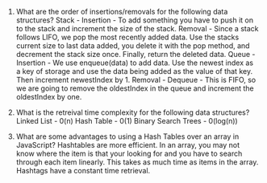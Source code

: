 1. What are the order of insertions/removals for the following data structures? 
Stack - Insertion - To add something you have to push it on to the stack and increment the size of the stack.
Removal - Since a stack follows LIFO, we pop the most recently added data. Use the stacks current size to last data added, you delete it with the pop method, and decrement the stack size once. Finally, return the deleted data.
Queue - Insertion - We use enqueue(data) to add data. Use the newest index as a key of storage and use the data being added as the value of that key. Then increment newestIndex by 1.
Removal - Dequeue - This is FIFO, so we are going to remove the oldestIndex in the queue and increment the oldestIndex by one.  

2. What is the retreival time complexity for the following data structures? 
Linked List - 0(n)
Hash Table - 0(1)
Binary Search Trees - 0(log(n))

3. What are some advantages to using a Hash Tables over an array in JavaScript? Hashtables are more efficient. In an array, you may not know where the item is that your looking for and you have to search through each item linearly. This takes as much time as items in the array. Hashtags have a constant time retrieval.